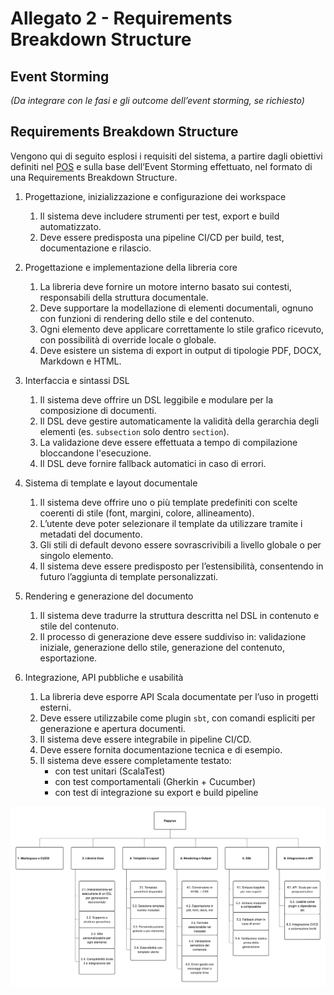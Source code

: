 # Allegato 2 - Requirements Breakdown Structure

## Event Storming

*(Da integrare con le fasi e gli outcome dell’event storming, se richiesto)*

## Requirements Breakdown Structure

Vengono qui di seguito esplosi i requisiti del sistema, a partire dagli obiettivi definiti nel [POS](../process/Allegato-1.md) e sulla base dell’Event Storming effettuato, nel formato di una Requirements Breakdown Structure.

1. Progettazione, inizializzazione e configurazione dei workspace
   1. Il sistema deve includere strumenti per test, export e build automatizzato.
   2. Deve essere predisposta una pipeline CI/CD per build, test, documentazione e rilascio.

2. Progettazione e implementazione della libreria core
   1. La libreria deve fornire un motore interno basato sui contesti, responsabili della struttura documentale.
   2. Deve supportare la modellazione di elementi documentali, ognuno con funzioni di rendering dello stile e del contenuto.
   3. Ogni elemento deve applicare correttamente lo stile grafico ricevuto, con possibilità di override locale o globale.
   4. Deve esistere un sistema di export in output di tipologie PDF, DOCX, Markdown e HTML.
   
3. Interfaccia e sintassi DSL
   1. Il sistema deve offrire un DSL leggibile e modulare per la composizione di documenti.
   2. Il DSL deve gestire automaticamente la validità della gerarchia degli elementi (es. `subsection` solo dentro `section`).
   3. La validazione deve essere effettuata a tempo di compilazione bloccandone l'esecuzione.
   4. Il DSL deve fornire fallback automatici in caso di errori.

4. Sistema di template e layout documentale
   1. Il sistema deve offrire uno o più template predefiniti con scelte coerenti di stile (font, margini, colore, allineamento).
   2. L’utente deve poter selezionare il template da utilizzare tramite i metadati del documento.
   3. Gli stili di default devono essere sovrascrivibili a livello globale o per singolo elemento.
   4. Il sistema deve essere predisposto per l’estensibilità, consentendo in futuro l’aggiunta di template personalizzati.

5. Rendering e generazione del documento
   1. Il sistema deve tradurre la struttura descritta nel DSL in contenuto e stile del contenuto.
   2. Il processo di generazione deve essere suddiviso in: validazione iniziale, generazione dello stile, generazione del contenuto, esportazione.

6. Integrazione, API pubbliche e usabilità
   1. La libreria deve esporre API Scala documentate per l’uso in progetti esterni.
   2. Deve essere utilizzabile come plugin `sbt`, con comandi espliciti per generazione e apertura documenti.
   3. Il sistema deve essere integrabile in pipeline CI/CD.
   4. Deve essere fornita documentazione tecnica e di esempio.
   5. Il sistema deve essere completamente testato:
      - con test unitari (ScalaTest)
      - con test comportamentali (Gherkin + Cucumber)
      - con test di integrazione su export e build pipeline

![RBS](../diagram/RBS.png)
